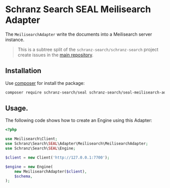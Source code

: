 # Schranz Search SEAL Meilisearch Adapter

The `MeilisearchAdapter` write the documents into a Meilisearch server instance.

> This is a subtree split of the `schranz-search/schranz-search` project create issues in the [main repository](https://github.com/schranz-search/schranz-search).

## Installation

Use [composer](https://getcomposer.org/) for install the package:

```bash
composer require schranz-search/seal schranz-search/seal-meilisearch-adapter
```

## Usage.

The following code shows how to create an Engine using this Adapter:

```php
<?php

use Meilisearch\Client;
use Schranz\Search\SEAL\Adapter\Meilisearch\MeilisearchAdapter;
use Schranz\Search\SEAL\Engine;

$client = new Client('http://127.0.0.1:7700');

$engine = new Engine(
    new MeilisearchAdapter($client),
    $schema,
);
```
